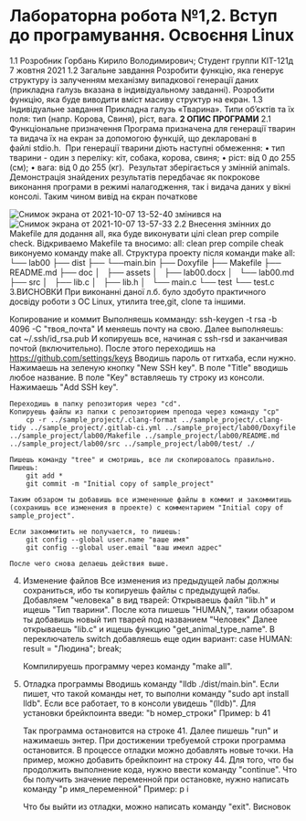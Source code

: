 # Лабораторна робота №1,2. Вступ до програмування. Освоєння Linux
1.1 Розробник
Горбань Кирило Володимирович;
Студент группи КІТ-121д
7 жовтня 2021
1.2 Загальне завдання
Розробити функцію, яка генерує структуру із залученням механізму випадкової генерації даних (прикладна галузь вказана в індивідуальному завданні). Розробити функцію, яка буде виводити вміст масиву структур на екран.
1.3 Індивідуальне завдання
Прикладна галузь «Тварина». Типи об’єктів та їх поля: тип (напр. Корова, Свиня), ріст, вага.
    **2 ОПИС ПРОГРАМИ**
    2.1 Функціональне призначення
Програма призначена для генерації тварин та видача їх на екран за допомогою функцій, що декларовані в файлі stdio.h. 
При генерації тварини діють наступні обмеження:
    • тип тварини - один з переліку: кіт, собака, корова, свиня;
    • ріст: від 0 до 255 (см);
    • вага: від 0 до 255 (кг). 
Результат зберігається у змінній animals.
Демонстрація знайдених результатів передбачає як покрокове виконання програми в режимі налагодження, так і видача даних у вікні консолі.
Таким чином вивід на єкран початкове

![Снимок экрана от 2021-10-07 13-52-40](https://user-images.githubusercontent.com/92089246/136368392-73cca951-0c75-4903-b5a3-f1172a408b19.png)
змінився на 
![Снимок экрана от 2021-10-07 13-57-33](https://user-images.githubusercontent.com/92089246/136368733-cabcd5a0-a3ca-4c7c-973b-15bfc6c183ab.png)
2.2 Внесення змінних до Makefile
для додання all, яка буде виконувати цілі clean prep compile check.
Відкриваемо Makefile та вносимо: 
all: clean prep compile cheak
виконуемо команду make all.
Структура проекту після команди make all:
          └── lab00
            ├── dist
            ├──  └──main.bin
            ├── Doxyfile
            ├── Makefile
            ├── README.md
            ├── doc
            │   ├── assets
            │   ├── lab00.docx
            │   └── lab00.md
            ├── src
            │   ├── lib.c
            │   ├── lib.h
            │   └── main.c
            └── test
                └── test.c
3.ВИСНОВКИ
При виконанні даної л.б. було здобуто практичного досвіду роботи з ОС Linux, утилита tree,git, clone та іншими.

Копирование и коммит
	Выполняешь комманду:
		ssh-keygen -t rsa -b 4096 -C "твоя_почта"
	И меняешь почту на свою.
	Далее выполняешь:
		cat ~/.ssh/id_rsa.pub
	И копируешь все, начиная с ssh-rsd и заканчивая почтой (включительно).
	После этого переходишь на https://github.com/settings/keys
	Вводишь пароль от гитхаба, если нужно.
	Нажимаешь на зеленую кнопку "New SSH key".
	В поле "Title" вводишь любое название.
	В поле "Key" вставляешь ту строку из консоли.
	Нажимаешь "Add SSH key".

	Переходишь в папку репозитория через "cd".
	Копируешь файлы из папки с репозиторием препода через команду "cp"
		cp -r ../sample_project/.clang-format ../sample_project/.clang-tidy ../sample_project/.gitlab-ci.yml ../sample_project/lab00/Doxyfile ../sample_project/lab00/Makefile ../sample_project/lab00/README.md ../sample_project/lab00/src ../sample_project/lab00/test/ ./
		
	Пишешь команду "tree" и смотришь, все ли скопировалось правильно.
	Пишешь:
		git add *
		git commit -m "Initial copy of sample_project"
		
	Таким обзаром ты добавишь все измененные файлы в коммит и закоммитишь (сохранишь все изменения в проекте) с комментарием "Initial copy of sample_project".
	
	Если закоммитить не получается, то пишешь:
		git config --global user.name "ваше имя"
		git config --global user.email "ваш имеил адрес"
	
	После чего снова делаешь действия выше.
	
4. Изменение файлов
	Все изменения из предыдущей лабы должны сохраниться, ибо ты копируешь файлы с предыдущей лабы.
	Добавляем "человека" в вид тварей:
		Открываешь файл "lib.h" и ищешь "Тип тварини".
		После кота пишешь "HUMAN,", такии обзаром ты добавишь новый тип тварей под названием "Человек"
		Далее открываешь "lib.c" и ищешь функцию "get_animal_type_name".
		В переключатель switch добавляешь еще один вариант:
			case HUMAN:
				result = "Людина";
				break;
				
	Компилируешь программу через команду "make all".
	
5. Отладка программы
	Вводишь команду "lldb ./dist/main.bin". Если пишет, что такой команды нет, то выполни команду "sudo apt install lldb".
	Если все работает, то в консоли увидешь "(lldb)".
	Для установки брейкпоинта введи: "b номер_строки"
	Пример: 
		b 41
		
	Так программа остановится на строке 41.
	Далее пишешь "run" и нажимаешь энтер.
	При достижении требуемой строки программа остановится.
	В процессе отладки можно добавлять новые точки. На пример, можно добавить брейкпоинт на строку 44.
	Для того, что бы продолжить выполнение кода, нужно ввести команду "continue".
	Что бы получить значение переменной при остановке, нужно написать команду "p имя_переменной"
	Пример:
		p i
	
	Что бы выйти из отладки, можно написать команду "exit".
	Висновок
